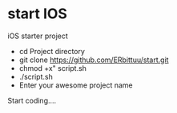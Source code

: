# start IOS
iOS starter project

- cd Project directory
- git clone https://github.com/ERbittuu/start.git
- chmod +x" script.sh
- ./script.sh
- Enter your awesome project name

Start coding....
